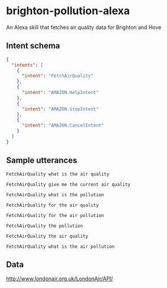 # brighton-pollution-alexa
An Alexa skill that fetches air quality data for Brighton and Hove

## Intent schema
```json
{
  "intents": [
    {
      "intent": "FetchAirQuality"
    },
    {
      "intent": "AMAZON.HelpIntent"
    },
    {
      "intent": "AMAZON.StopIntent"
    },
    {
      "intent": "AMAZON.CancelIntent"
    }
  ]
}
```

## Sample utterances
```
FetchAirQuality what is the air quality

FetchAirQuality give me the current air quality

FetchAirQuality what is the pollution

FetchAirQuality for the air quality

FetchAirQuality for the air pollution

FetchAirQuality the pollution

FetchAirQuality the air quality

FetchAirQuality what is the air pollution
```

## Data
http://www.londonair.org.uk/LondonAir/API/
